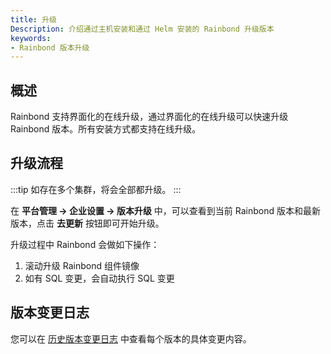 ```yaml
---
title: 升级
Description: 介绍通过主机安装和通过 Helm 安装的 Rainbond 升级版本
keywords:
- Rainbond 版本升级
---
```


## 概述

Rainbond 支持界面化的在线升级，通过界面化的在线升级可以快速升级 Rainbond 版本。所有安装方式都支持在线升级。

## 升级流程

:::tip
如存在多个集群，将会全部都升级。
:::

在 **平台管理 -> 企业设置 -> 版本升级** 中，可以查看到当前 Rainbond 版本和最新版本，点击 **去更新** 按钮即可开始升级。

升级过程中 Rainbond 会做如下操作：
1. 滚动升级 Rainbond 组件镜像
2. 如有 SQL 变更，会自动执行 SQL 变更

## 版本变更日志

您可以在 [历史版本变更日志](https://github.com/goodrain/rainbond/releases) 中查看每个版本的具体变更内容。

